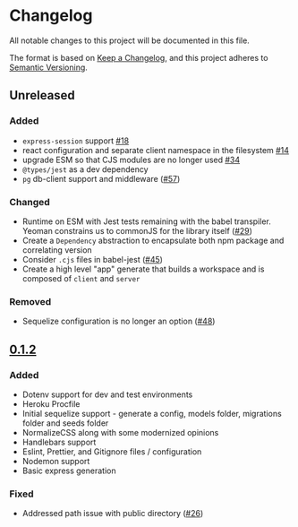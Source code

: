 # Changelog

All notable changes to this project will be documented in this file.

The format is based on [Keep a Changelog](https://keepachangelog.com/en/1.0.0/),
and this project adheres to [Semantic Versioning](https://semver.org/spec/v2.0.0.html).

## Unreleased

### Added

- `express-session` support [#18](https://github.com/LaunchAcademy/generator-engage/issues/18)
- react configuration and separate client namespace in the filesystem [#14](https://github.com/LaunchAcademy/generator-engage/issues/18)
- upgrade ESM so that CJS modules are no longer used [#34](https://github.com/LaunchAcademy/generator-engage/issues/34)
- `@types/jest` as a dev dependency
- `pg` db-client support and middleware ([#57](https://github.com/LaunchAcademy/generator-engage/issues/57))

### Changed

- Runtime on ESM with Jest tests remaining with the babel transpiler. Yeoman constrains us to commonJS for the library itself ([#29](https://github.com/LaunchAcademy/generator-engage/issues/29))
- Create a `Dependency` abstraction to encapsulate both npm package and correlating version
- Consider `.cjs` files in babel-jest ([#45](https://github.com/LaunchAcademy/generator-engage/issues/45))
- Create a high level "app" generate that builds a workspace and is composed of `client` and `server`

### Removed

- Sequelize configuration is no longer an option ([#48](https://github.com/LaunchAcademy/generator-engage/issues/48))

## [0.1.2](https://github.com/LaunchAcademy/generator-engage/releases/tag/v0.1.2)

### Added

- Dotenv support for dev and test environments
- Heroku Procfile
- Initial sequelize support - generate a config, models folder, migrations folder and seeds folder
- NormalizeCSS along with some modernized opinions
- Handlebars support
- Eslint, Prettier, and Gitignore files / configuration
- Nodemon support
- Basic express generation

### Fixed

- Addressed path issue with public directory ([#26](https://github.com/LaunchAcademy/generator-engage/issues/26))
